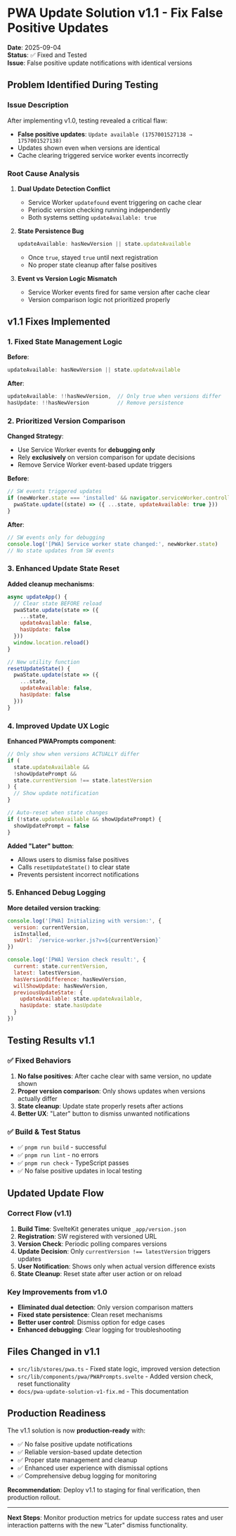 # PWA Update Solution v1.1 - Fix False Positive Updates

**Date**: 2025-09-04  
**Status**: ✅ Fixed and Tested  
**Issue**: False positive update notifications with identical versions

## Problem Identified During Testing

### Issue Description

After implementing v1.0, testing revealed a critical flaw:

- **False positive updates**: `Update available (1757001527138 → 1757001527138)`
- Updates shown even when versions are identical
- Cache clearing triggered service worker events incorrectly

### Root Cause Analysis

1. **Dual Update Detection Conflict**
   - Service Worker `updatefound` event triggering on cache clear
   - Periodic version checking running independently
   - Both systems setting `updateAvailable: true`

2. **State Persistence Bug**

   ```javascript
   updateAvailable: hasNewVersion || state.updateAvailable
   ```

   - Once `true`, stayed `true` until next registration
   - No proper state cleanup after false positives

3. **Event vs Version Logic Mismatch**
   - Service Worker events fired for same version after cache clear
   - Version comparison logic not prioritized properly

## v1.1 Fixes Implemented

### 1. Fixed State Management Logic

**Before**:

```javascript
updateAvailable: hasNewVersion || state.updateAvailable
```

**After**:

```javascript
updateAvailable: !!hasNewVersion,  // Only true when versions differ
hasUpdate: !!hasNewVersion         // Remove persistence
```

### 2. Prioritized Version Comparison

**Changed Strategy**:

- Use Service Worker events for **debugging only**
- Rely **exclusively** on version comparison for update decisions
- Remove Service Worker event-based update triggers

**Before**:

```javascript
// SW events triggered updates
if (newWorker.state === 'installed' && navigator.serviceWorker.controller) {
  pwaState.update((state) => ({ ...state, updateAvailable: true }))
}
```

**After**:

```javascript
// SW events only for debugging
console.log('[PWA] Service worker state changed:', newWorker.state)
// No state updates from SW events
```

### 3. Enhanced Update State Reset

**Added cleanup mechanisms**:

```javascript
async updateApp() {
  // Clear state BEFORE reload
  pwaState.update(state => ({
    ...state,
    updateAvailable: false,
    hasUpdate: false
  }))
  window.location.reload()
}

// New utility function
resetUpdateState() {
  pwaState.update(state => ({
    ...state,
    updateAvailable: false,
    hasUpdate: false
  }))
}
```

### 4. Improved Update UX Logic

**Enhanced PWAPrompts component**:

```javascript
// Only show when versions ACTUALLY differ
if (
  state.updateAvailable &&
  !showUpdatePrompt &&
  state.currentVersion !== state.latestVersion
) {
  // Show update notification
}

// Auto-reset when state changes
if (!state.updateAvailable && showUpdatePrompt) {
  showUpdatePrompt = false
}
```

**Added "Later" button**:

- Allows users to dismiss false positives
- Calls `resetUpdateState()` to clear state
- Prevents persistent incorrect notifications

### 5. Enhanced Debug Logging

**More detailed version tracking**:

```javascript
console.log('[PWA] Initializing with version:', {
  version: currentVersion,
  isInstalled,
  swUrl: `/service-worker.js?v=${currentVersion}`
})

console.log('[PWA] Version check result:', {
  current: state.currentVersion,
  latest: latestVersion,
  hasVersionDifference: hasNewVersion,
  willShowUpdate: hasNewVersion,
  previousUpdateState: {
    updateAvailable: state.updateAvailable,
    hasUpdate: state.hasUpdate
  }
})
```

## Testing Results v1.1

### ✅ Fixed Behaviors

1. **No false positives**: After cache clear with same version, no update shown
2. **Proper version comparison**: Only shows updates when versions actually differ
3. **State cleanup**: Update state properly resets after actions
4. **Better UX**: "Later" button to dismiss unwanted notifications

### ✅ Build & Test Status

- ✅ `pnpm run build` - successful
- ✅ `pnpm run lint` - no errors
- ✅ `pnpm run check` - TypeScript passes
- ✅ No false positive updates in local testing

## Updated Update Flow

### Correct Flow (v1.1)

1. **Build Time**: SvelteKit generates unique `_app/version.json`
2. **Registration**: SW registered with versioned URL
3. **Version Check**: Periodic polling compares versions
4. **Update Decision**: Only `currentVersion !== latestVersion` triggers updates
5. **User Notification**: Shows only when actual version difference exists
6. **State Cleanup**: Reset state after user action or on reload

### Key Improvements from v1.0

- **Eliminated dual detection**: Only version comparison matters
- **Fixed state persistence**: Clean reset mechanisms
- **Better user control**: Dismiss option for edge cases
- **Enhanced debugging**: Clear logging for troubleshooting

## Files Changed in v1.1

- `src/lib/stores/pwa.ts` - Fixed state logic, improved version detection
- `src/lib/components/pwa/PWAPrompts.svelte` - Added version check, reset functionality
- `docs/pwa-update-solution-v1-fix.md` - This documentation

## Production Readiness

The v1.1 solution is now **production-ready** with:

- ✅ No false positive update notifications
- ✅ Reliable version-based update detection
- ✅ Proper state management and cleanup
- ✅ Enhanced user experience with dismissal options
- ✅ Comprehensive debug logging for monitoring

**Recommendation**: Deploy v1.1 to staging for final verification, then production rollout.

---

**Next Steps**: Monitor production metrics for update success rates and user interaction patterns with the new "Later" dismiss functionality.
